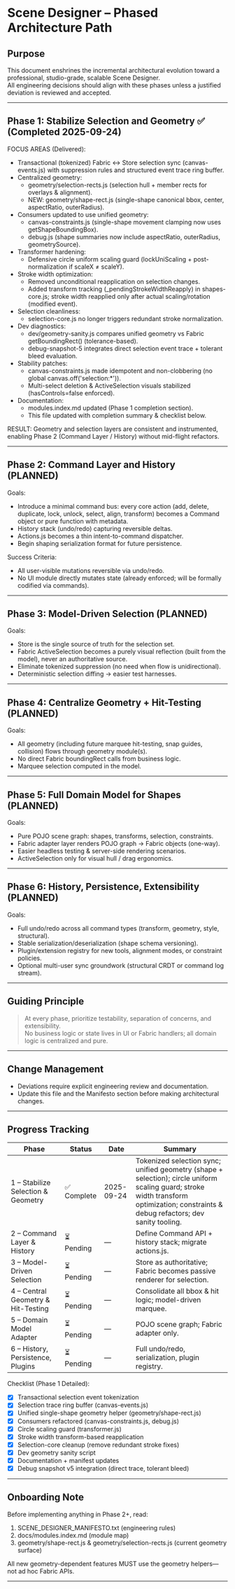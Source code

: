 # Scene Designer – Phased Architecture Path

## Purpose
This document enshrines the incremental architectural evolution toward a professional, studio-grade, scalable Scene Designer.  
All engineering decisions should align with these phases unless a justified deviation is reviewed and accepted.

---

## Phase 1: Stabilize Selection and Geometry  ✅ (Completed 2025-09-24)

FOCUS AREAS (Delivered):
- Transactional (tokenized) Fabric ↔ Store selection sync (canvas-events.js) with suppression rules and structured event trace ring buffer.
- Centralized geometry:
  - geometry/selection-rects.js (selection hull + member rects for overlays & alignment).
  - NEW: geometry/shape-rect.js (single-shape canonical bbox, center, aspectRatio, outerRadius).
- Consumers updated to use unified geometry:
  - canvas-constraints.js (single-shape movement clamping now uses getShapeBoundingBox).
  - debug.js (shape summaries now include aspectRatio, outerRadius, geometrySource).
- Transformer hardening:
  - Defensive circle uniform scaling guard (lockUniScaling + post-normalization if scaleX ≠ scaleY).
- Stroke width optimization:
  - Removed unconditional reapplication on selection changes.
  - Added transform tracking (_pendingStrokeWidthReapply) in shapes-core.js; stroke width reapplied only after actual scaling/rotation (modified event).
- Selection cleanliness:
  - selection-core.js no longer triggers redundant stroke normalization.
- Dev diagnostics:
  - dev/geometry-sanity.js compares unified geometry vs Fabric getBoundingRect() (tolerance-based).
  - debug-snapshot-5 integrates direct selection event trace + tolerant bleed evaluation.
- Stability patches:
  - canvas-constraints.js made idempotent and non-clobbering (no global canvas.off('selection:*')).
  - Multi-select deletion & ActiveSelection visuals stabilized (hasControls=false enforced).
- Documentation:
  - modules.index.md updated (Phase 1 completion section).
  - This file updated with completion summary & checklist below.

RESULT: Geometry and selection layers are consistent and instrumented, enabling Phase 2 (Command Layer / History) without mid-flight refactors.

---

## Phase 2: Command Layer and History (PLANNED)

Goals:
- Introduce a minimal command bus: every core action (add, delete, duplicate, lock, unlock, select, align, transform) becomes a Command object or pure function with metadata.
- History stack (undo/redo) capturing reversible deltas.
- Actions.js becomes a thin intent-to-command dispatcher.
- Begin shaping serialization format for future persistence.

Success Criteria:
- All user-visible mutations reversible via undo/redo.
- No UI module directly mutates state (already enforced; will be formally codified via commands).

---

## Phase 3: Model-Driven Selection (PLANNED)

Goals:
- Store is the single source of truth for the selection set.
- Fabric ActiveSelection becomes a purely visual reflection (built from the model), never an authoritative source.
- Eliminate tokenized suppression (no need when flow is unidirectional).
- Deterministic selection diffing → easier test harnesses.

---

## Phase 4: Centralize Geometry + Hit-Testing (PLANNED)

Goals:
- All geometry (including future marquee hit-testing, snap guides, collision) flows through geometry module(s).
- No direct Fabric boundingRect calls from business logic.
- Marquee selection computed in the model.

---

## Phase 5: Full Domain Model for Shapes (PLANNED)

Goals:
- Pure POJO scene graph: shapes, transforms, selection, constraints.
- Fabric adapter layer renders POJO graph → Fabric objects (one-way).
- Easier headless testing & server-side rendering scenarios.
- ActiveSelection only for visual hull / drag ergonomics.

---

## Phase 6: History, Persistence, Extensibility (PLANNED)

Goals:
- Full undo/redo across all command types (transform, geometry, style, structural).
- Stable serialization/deserialization (shape schema versioning).
- Plugin/extension registry for new tools, alignment modes, or constraint policies.
- Optional multi-user sync groundwork (structural CRDT or command log stream).

---

## Guiding Principle

> At every phase, prioritize testability, separation of concerns, and extensibility.  
> No business logic or state lives in UI or Fabric handlers; all domain logic is centralized and pure.

---

## Change Management

- Deviations require explicit engineering review and documentation.
- Update this file and the Manifesto section before making architectural changes.

---

## Progress Tracking

| Phase | Status | Date | Summary |
|-------|--------|------|---------|
| 1 – Stabilize Selection & Geometry | ✅ Complete | 2025-09-24 | Tokenized selection sync; unified geometry (shape + selection); circle uniform scaling guard; stroke width transform optimization; constraints & debug refactors; dev sanity tooling. |
| 2 – Command Layer & History | ⏳ Pending | — | Define Command API + history stack; migrate actions.js. |
| 3 – Model-Driven Selection | ⏳ Pending | — | Store as authoritative; Fabric becomes passive renderer for selection. |
| 4 – Central Geometry & Hit-Testing | ⏳ Pending | — | Consolidate all bbox & hit logic; model-driven marquee. |
| 5 – Domain Model Adapter | ⏳ Pending | — | POJO scene graph; Fabric adapter only. |
| 6 – History, Persistence, Plugins | ⏳ Pending | — | Full undo/redo, serialization, plugin registry. |

Checklist (Phase 1 Detailed):
- [x] Transactional selection event tokenization
- [x] Selection trace ring buffer (canvas-events.js)
- [x] Unified single-shape geometry helper (geometry/shape-rect.js)
- [x] Consumers refactored (canvas-constraints.js, debug.js)
- [x] Circle scaling guard (transformer.js)
- [x] Stroke width transform-based reapplication
- [x] Selection-core cleanup (remove redundant stroke fixes)
- [x] Dev geometry sanity script
- [x] Documentation + manifest updates
- [x] Debug snapshot v5 integration (direct trace, tolerant bleed)

---

## Onboarding Note

Before implementing anything in Phase 2+, read:
1. SCENE_DESIGNER_MANIFESTO.txt (engineering rules)
2. docs/modules.index.md (module map)
3. geometry/shape-rect.js & geometry/selection-rects.js (current geometry surface)

All new geometry-dependent features MUST use the geometry helpers—not ad hoc Fabric APIs.

---


